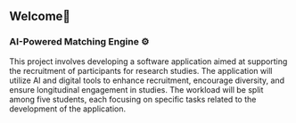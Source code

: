 ## Welcome👋
### AI-Powered Matching Engine ⚙️
This project involves developing a software application aimed at supporting the recruitment of participants for research studies. The application will utilize AI and digital tools to enhance recruitment, encourage diversity, and ensure longitudinal engagement in studies. The workload will be split among five students, each focusing on specific tasks related to the development of the application.
